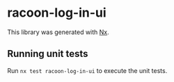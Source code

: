 # racoon-log-in-ui

This library was generated with [Nx](https://nx.dev).

## Running unit tests

Run `nx test racoon-log-in-ui` to execute the unit tests.
